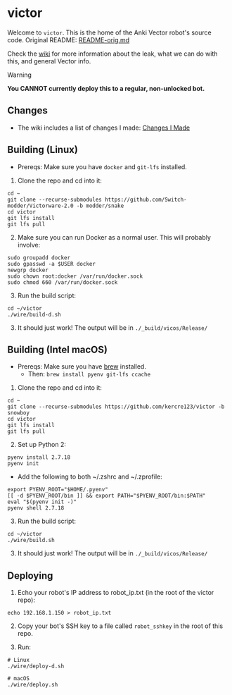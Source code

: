 # victor

Welcome to `victor`. This is the home of the Anki Vector robot's source code. Original README: [README-orig.md](/README-orig.md)

Check the [wiki](https://github.com/kercre123/victor/wiki) for more information about the leak, what we can do with this, and general Vector info.

> [!WARNING]
> **You CANNOT currently deploy this to a regular, non-unlocked bot.**

## Changes

- The wiki includes a list of changes I made: [Changes I Made](https://github.com/kercre123/victor/wiki/Changes-I-Made)

## Building (Linux)

 - Prereqs: Make sure you have `docker` and `git-lfs` installed.

1. Clone the repo and cd into it:

```
cd ~
git clone --recurse-submodules https://github.com/Switch-modder/Victorware-2.0 -b modder/snake
cd victor
git lfs install
git lfs pull
```

2. Make sure you can run Docker as a normal user. This will probably involve:

```
sudo groupadd docker
sudo gpasswd -a $USER docker
newgrp docker
sudo chown root:docker /var/run/docker.sock
sudo chmod 660 /var/run/docker.sock
```

3. Run the build script:
```
cd ~/victor
./wire/build-d.sh
```

3. It should just work! The output will be in `./_build/vicos/Release/`

## Building (Intel macOS)

 - Prereqs: Make sure you have [brew](https://brew.sh/) installed.
   -  Then: `brew install pyenv git-lfs ccache`

1. Clone the repo and cd into it:

```
cd ~
git clone --recurse-submodules https://github.com/kercre123/victor -b snowboy
cd victor
git lfs install
git lfs pull
```

2. Set up Python 2:

```
pyenv install 2.7.18
pyenv init
```

- Add the following to both ~/.zshrc and ~/.zprofile:
```
export PYENV_ROOT="$HOME/.pyenv"
[[ -d $PYENV_ROOT/bin ]] && export PATH="$PYENV_ROOT/bin:$PATH"
eval "$(pyenv init -)"
pyenv shell 2.7.18
```


3. Run the build script:
```
cd ~/victor
./wire/build.sh
```

3. It should just work! The output will be in `./_build/vicos/Release/`

## Deploying

1. Echo your robot's IP address to robot_ip.txt (in the root of the victor repo):

```
echo 192.168.1.150 > robot_ip.txt
```

2. Copy your bot's SSH key to a file called `robot_sshkey` in the root of this repo.

3. Run:

```
# Linux
./wire/deploy-d.sh

# macOS
./wire/deploy.sh
```
